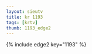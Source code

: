 ```yaml
--- 
layout: sieutv
title: kr 1193
tags: [krtv]
thumb: 1193_edge2
---
```

{% include edge2 key="1193" %} 
